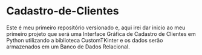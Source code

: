# Cadastro-de-Clientes
 Este é meu primeiro repositório versionado e, aqui irei dar inicio ao meu primeiro projeto que será uma Interface Gráfica de Cadastro de Clientes em Python utilizando a biblioteca CustomTKinter e os dados serão armazenados em um Banco de Dados Relacional.
